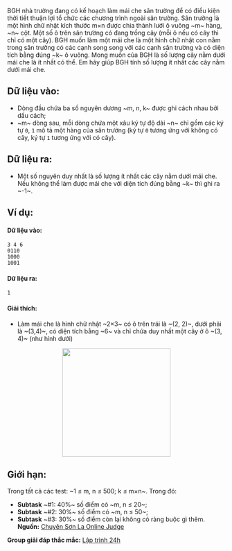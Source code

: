 BGH nhà trường đang có kế hoạch làm mái che sân trường để có điều kiện thời tiết thuận lợi tổ chức các chương trình ngoài sân trường. Sân trường là một hình chữ nhật kích thước m×n được chia thành lưới ô vuông ~m~ hàng, ~n~ cột. Một số ô trên sân trường có đang trồng cây (mỗi ô nếu có cây thì chỉ có một cây). BGH muốn làm một mái che là một hình chữ nhật con nằm trong sân trường có các cạnh song song với các cạnh sân trường và có diện tích bằng đúng ~k~ ô vuông. Mong muốn của BGH là số lượng cây nằm dưới mái che là ít nhất có thể. Em hãy giúp BGH tính số lượng ít nhất các cây nằm dưới mái che.

## Dữ liệu vào:
- Dòng đầu chứa ba số nguyên dương ~m, n, k~ được ghi cách nhau bởi dấu cách;
- ~m~ dòng sau, mỗi dòng chứa một xâu ký tự độ dài ~n~ chỉ gồm các ký tự `0`, `1` mô tả một hàng của sân trường (ký tự `0` tương ứng với không có cây, ký tự `1` tương ứng với có cây).

## Dữ liệu ra:
- Một số nguyên duy nhất là số lượng ít nhất các cây nằm dưới mái che. Nếu không thể làm được mái che với diện tích đúng bằng ~k~ thì ghi ra ~-1~.
## Ví dụ:
#### Dữ liệu vào:
```
3 4 6
0110
1000
1001
```

#### Dữ liệu ra:
```
1
```

#### Giải thích:
- Làm mái che là hình chữ nhật ~2×3~ có ô trên trái là ~(2, 2)~, dưới phải là ~(3,4)~, có diện tích bằng ~6~ và chỉ chứa duy nhất một cây ở ô ~(3, 4)~ (như hình dưới)
<center><img src="/images/problems/467/cover.png" width=250px></center>

## Giới hạn:
Trong tất cả các test: ~1 ≤ m, n ≤ 500; k ≤ m×n~. Trong đó:
- **Subtask** ~\#1: 40\%~ số điểm có ~m, n ≤ 20~;
- **Subtask** ~\#2: 30\%~ số điểm có ~m, n ≤ 50~;
- **Subtask** ~\#3: 30\%~ số điểm còn lại không có ràng buộc gì thêm.
**Nguồn:** [Chuyên Sơn La Online Judge](http://csloj.ddns.net/)

**Group giải đáp thắc mắc:** [Lập trình 24h](https://www.facebook.com/groups/1386904321519984)